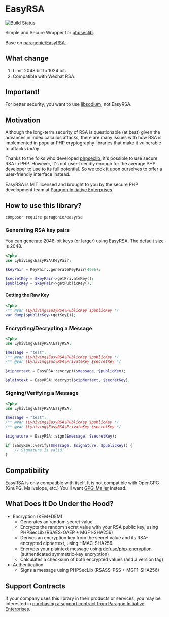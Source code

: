 # EasyRSA

[![Build Status](https://travis-ci.org/paragonie/EasyRSA.svg?branch=master)](https://travis-ci.org/paragonie/EasyRSA)

Simple and Secure Wrapper for [phpseclib](https://github.com/phpseclib/phpseclib).

Base on [paragonie/EasyRSA](https://github.com/paragonie/EasyRSA).

## What change

1. Limit 2048 bit to 1024 bit.
2. Compatible with  Wechat RSA.

## Important!

For better security, you want to use [libsodium](https://pecl.php.net/package/libsodium), not EasyRSA.

## Motivation

Although the long-term security of RSA is questionable (at best) given the
advances in index calculus attacks, there are many issues with how RSA is
implemented in popular PHP cryptography libraries that make it vulnerable to
attacks *today*.

Thanks to the folks who developed [phpseclib](https://github.com/phpseclib/phpseclib),
it's possible to use secure RSA in PHP. However, it's not user-friendly enough
for the average PHP developer to use to its full potential. So we took it upon
ourselves to offer a user-friendly interface instead.

EasyRSA is MIT licensed and brought to you by the secure PHP development team at
[Paragon Initiative Enterprises](https://paragonie.com).

## How to use this library?
`composer require paragonie/easyrsa`

### Generating RSA key pairs

You can generate 2048-bit keys (or larger) using EasyRSA. The default size is 2048.

```php
<?php
use Lyhiving\EasyRSA\KeyPair;

$keyPair = KeyPair::generateKeyPair(4096);

$secretKey = $keyPair->getPrivateKey();
$publicKey = $keyPair->getPublicKey();
```

#### Getting the Raw Key

```php
<?php
/** @var \Lyhiving\EasyRSA\PublicKey $publicKey */
var_dump($publicKey->getKey());
```

### Encrypting/Decrypting a Message

```php
<?php
use Lyhiving\EasyRSA\EasyRSA;

$message = "test";
/** @var \Lyhiving\EasyRSA\PublicKey $publicKey */
/** @var \Lyhiving\EasyRSA\PrivateKey $secretKey */

$ciphertext = EasyRSA::encrypt($message, $publicKey);

$plaintext = EasyRSA::decrypt($ciphertext, $secretKey);
```

### Signing/Verifying a Message

```php
<?php
use Lyhiving\EasyRSA\EasyRSA;

$message = "test";
/** @var \Lyhiving\EasyRSA\PublicKey $publicKey */
/** @var \Lyhiving\EasyRSA\PrivateKey $secretKey */

$signature = EasyRSA::sign($message, $secretKey);

if (EasyRSA::verify($message, $signature, $publicKey)) {
    // Signature is valid!
}
```

## Compatibility

EasyRSA is only compatible with itself. It is not compatible with OpenGPG (GnuPG, Mailvelope, etc.) You'll want [GPG-Mailer](https://github.com/paragonie/gpg-mailer) instead.

## What Does it Do Under the Hood?

* Encryption (KEM+DEM)
    * Generates an random secret value
    * Encrypts the random secret value with your RSA public key, using PHPSecLib
      (RSAES-OAEP + MGF1-SHA256)
    * Derives an encryption key from the secret value and its RSA-encrypted ciphertext, 
      using HMAC-SHA256.
    * Encrypts your plaintext message using [defuse/php-encryption](https://github.com/defuse/php-encryption)
      (authenticated symmetric-key encryption)
    * Calculates a checksum of both encrypted values (and a version tag)
* Authentication
    * Signs a message using PHPSecLib (RSASS-PSS + MGF1-SHA256)

## Support Contracts

If your company uses this library in their products or services, you may be
interested in [purchasing a support contract from Paragon Initiative Enterprises](https://paragonie.com/enterprise).
